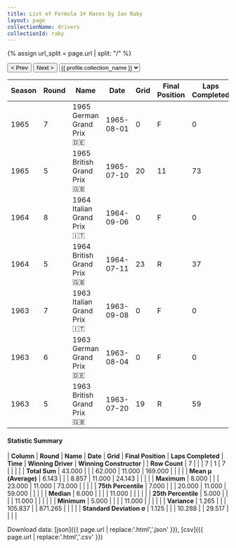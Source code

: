 ```yaml
---
title: List of Formula 1® Races by Ian Raby
layout: page
collectionName: drivers
collectionId: raby
---
```


{% assign url_split = page.url | split: "/" %}
<div id="collection-navigation">
<button onclick="selector.options[selector.selectedIndex-1].value && (window.location = selector.options[selector.selectedIndex-1].value);">&lt; Prev</button>
<button onclick="selector.options[selector.selectedIndex+1].value && (window.location = selector.options[selector.selectedIndex+1].value);">Next &gt;</button>
<select id="selector" onchange="this.options[this.selectedIndex].value && (window.location = this.options[this.selectedIndex].value);">
  {% for collectionId in site.data[page.collectionName].refs %}
    {% if collectionId == page.collectionId %}
      {% assign selected = "selected" %}
    {% else %}
      {% assign selected = "" %}
    {% endif %}
    {% assign profile = site.data[page.collectionName][collectionId].profile %}
    <option value="/f1/{{ page.collectionName }}/{{ collectionId }}/{{ url_split[4] }}" {{ selected }}>{{ profile.collection_name }}</option>
  {% endfor %}
</select>
</div>

| Season | Round | Name | Date | Grid | Final Position | Laps Completed | Time | Winning Driver | Winning Constructor |
|--|--|--|--|--|--|--|--|--|--|
| 1965 | 7 | 1965 German Grand Prix 🇩🇪 | 1965-08-01 | 0 | F | 0 |   | Jim Clark 🇬🇧 | Lotus-Climax 🇬🇧 |
| 1965 | 5 | 1965 British Grand Prix 🇬🇧 | 1965-07-10 | 20 | 11 | 73 |   | Jim Clark 🇬🇧 | Lotus-Climax 🇬🇧 |
| 1964 | 8 | 1964 Italian Grand Prix 🇮🇹 | 1964-09-06 | 0 | F | 0 |   | John Surtees 🇬🇧 | Ferrari 🇮🇹 |
| 1964 | 5 | 1964 British Grand Prix 🇬🇧 | 1964-07-11 | 23 | R | 37 |   | Jim Clark 🇬🇧 | Lotus-Climax 🇬🇧 |
| 1963 | 7 | 1963 Italian Grand Prix 🇮🇹 | 1963-09-08 | 0 | F | 0 |   | Jim Clark 🇬🇧 | Lotus-Climax 🇬🇧 |
| 1963 | 6 | 1963 German Grand Prix 🇩🇪 | 1963-08-04 | 0 | F | 0 |   | John Surtees 🇬🇧 | Ferrari 🇮🇹 |
| 1963 | 5 | 1963 British Grand Prix 🇬🇧 | 1963-07-20 | 19 | R | 59 |   | Jim Clark 🇬🇧 | Lotus-Climax 🇬🇧 |

#### Statistic Summary

| **Column** | **Round** | **Name** | **Date** | **Grid** | **Final Position** | **Laps Completed** | **Time** | **Winning Driver** | **Winning Constructor** |
| **Row Count** | 7 |  |  | 7 | 1 | 7 |  |  |  |
| **Total Sum** | 43.000 |  |  | 62.000 | 11.000 | 169.000 |  |  |  |
| **Mean μ (Average)** | 6.143 |  |  | 8.857 | 11.000 | 24.143 |  |  |  |
| **Maximum** | 8.000 |  |  | 23.000 | 11.000 | 73.000 |  |  |  |
| **75th Percentile** | 7.000 |  |  | 20.000 | 11.000 | 59.000 |  |  |  |
| **Median** | 6.000 |  |  |  | 11.000 |  |  |  |  |
| **25th Percentile** | 5.000 |  |  |  | 11.000 |  |  |  |  |
| **Minimum** | 5.000 |  |  |  | 11.000 |  |  |  |  |
| **Variance** | 1.265 |  |  | 105.837 |  | 871.265 |  |  |  |
| **Standard Deviation σ** | 1.125 |  |  | 10.288 |  | 29.517 |  |  |  |

Download data: [json]({{ page.url | replace:'.html','.json' }}), [csv]({{ page.url | replace:'.html','.csv' }})
